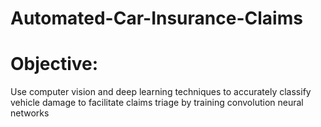 # Automated-Car-Insurance-Claims
# Objective:
Use computer vision and deep learning techniques to accurately classify vehicle damage to facilitate claims triage by training convolution neural networks
